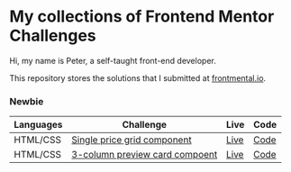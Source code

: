 # My collections of Frontend Mentor Challenges

Hi, my name is Peter, a self-taught front-end developer.

This repository stores the solutions that I submitted at [frontmental.io](https://www.frontendmentor.io/).

### Newbie

| Languages | Challenge                                                                                                                    | Live                                               | Code                                                                                                            |
| --------- | ---------------------------------------------------------------------------------------------------------------------------- | -------------------------------------------------- | --------------------------------------------------------------------------------------------------------------- |
| HTML/CSS  | [Single price grid component](https://www.frontendmentor.io/challenges/single-price-grid-component-5ce41129d0ff452fec5abbbc) | [Live](https://single-price-by-peter.netlify.app/) | [Code](https://github.com/PeterHuang-13/frontend_mentor_challenges/tree/master/Single_price_grid_component)     |
| HTML/CSS  | [3-column preview card compoent](https://www.frontendmentor.io/challenges/3column-preview-card-component-pH92eAR2-)          | [Live]()                                           | [Code](https://github.com/PeterHuang-13/frontend_mentor_challenges/tree/master/3-column_preview_card_component) |
